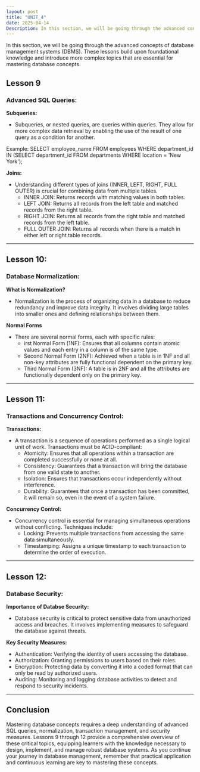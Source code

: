 ```yaml
---
layout: post
title: "UNIT_4"
date: 2025-04-14
Description: In this section, we will be going through the advanced concepts of database management systems (DBMS). These lessons build upon foundational knowledge and introduce more complex topics that are essential for mastering database concepts.
--- 
```


<p class="intro"><span class="dropcap">I</span>n this section, we will be going through the advanced concepts of database management systems (DBMS). These lessons build upon foundational knowledge and introduce more complex topics that are essential for mastering database concepts.</p>

## Lesson 9 

### Advanced SQL Queries:

**Subqueries:**
- Subqueries, or nested queries, are queries within queries. They allow for more complex data retrieval by enabling the use of the result of one query as a condition for another.

Example:
SELECT employee_name 
FROM employees 
WHERE department_id IN (SELECT department_id FROM departments WHERE location = 'New York');

**Joins:**
- Understanding different types of joins (INNER, LEFT, RIGHT, FULL OUTER) is crucial for combining data from multiple tables.
    - INNER JOIN: Returns records with matching values in both tables.
    - LEFT JOIN: Returns all records from the left table and matched records from the right table.
    - RIGHT JOIN: Returns all records from the right table and matched records from the left table.
    - FULL OUTER JOIN: Returns all records when there is a match in either left or right table records.

---

## Lesson 10:

### Database Normalization:

**What is Normalization?**
- Normalization is the process of organizing data in a database to reduce redundancy and improve data integrity. It involves dividing large tables into smaller ones and defining relationships between them.

**Normal Forms**
- There are several normal forms, each with specific rules:
    - irst Normal Form (1NF): Ensures that all columns contain atomic values and each entry in a column is of the same type.
    - Second Normal Form (2NF): Achieved when a table is in 1NF and all non-key attributes are fully functional dependent on the primary key.
    - Third Normal Form (3NF): A table is in 2NF and all the attributes are functionally dependent only on the primary key.

---

## Lesson 11:

### Transactions and Concurrency Control:

**Transactions:**
- A transaction is a sequence of operations performed as a single logical unit of work. Transactions must be ACID-compliant:
    - Atomicity: Ensures that all operations within a transaction are completed successfully or none at all.
    - Consistency: Guarantees that a transaction will bring the database from one valid state to another.
    - Isolation: Ensures that transactions occur independently without interference.
    - Durability: Guarantees that once a transaction has been committed, it will remain so, even in the event of a system failure.

**Concurrency Control:**
- Concurrency control is essential for managing simultaneous operations without conflicting. Techniques include:
    - Locking: Prevents multiple transactions from accessing the same data simultaneously.
    - Timestamping: Assigns a unique timestamp to each transaction to determine the order of execution.

---

## Lesson 12:

### Database Security:

**Importance of Databse Security:**
- Database security is critical to protect sensitive data from unauthorized access and breaches. It involves implementing measures to safeguard the database against threats.

**Key Security Measures:**
- Authentication: Verifying the identity of users accessing the database.
- Authorization: Granting permissions to users based on their roles.
- Encryption: Protecting data by converting it into a coded format that can only be read by authorized users.
- Auditing: Monitoring and logging database activities to detect and respond to security incidents.

---

## Conclusion

Mastering database concepts requires a deep understanding of advanced SQL queries, normalization, transaction management, and security measures. Lessons 9 through 12 provide a comprehensive overview of these critical topics, equipping learners with the knowledge necessary to design, implement, and manage robust database systems. As you continue your journey in database management, remember that practical application and continuous learning are key to mastering these concepts.